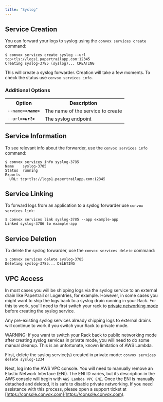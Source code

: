 ```yaml
---
title: "Syslog"
---
```

## Service Creation

You can forward your logs to syslog using the `convox services create` command:

    $ convox services create syslog --url tcp+tls://logs1.papertrailapp.com:12345
    Creating syslog-3785 (syslog)... CREATING

This will create a syslog forwarder. Creation will take a few moments. To check the status use `convox services info`.

### Additional Options

<table>
  <tr><th>Option</th><th>Description</th></tr>
  <tr><td><code>--name=<b><i>&lt;name&gt;</i></b></code></td><td>The name of the service to create</td></tr>
  <tr><td><code>--url=<b><i>&lt;url&gt;</i></b></code></td><td>The syslog endpoint</td></tr>
</table>

## Service Information

To see relevant info about the forwarder, use the `convox services info` command:

    $ convox services info syslog-3785
    Name    syslog-3785
    Status  running
    Exports
      URL: tcp+tls://logs1.papertrailapp.com:12345

## Service Linking

To forward logs from an application to a syslog forwarder use `convox services link`:

    $ convox services link syslog-3785 --app example-app
    Linked syslog-3786 to example-app

## Service Deletion

To delete the syslog forwarder, use the `convox services delete` command:

    $ convox services delete syslog-3785
    Deleting syslog-3785... DELETING

## VPC Access

In most cases you will be shipping logs via the syslog service to an external drain like Papertrail or Logentries, for example. However, in some cases you might want to ship the logs back to a syslog drain running in your Rack. For this to work, you'll need to first switch your rack to [private networking mode](/docs/private-networking/) before creating the syslog service.

Any pre-existing syslog services already shipping logs to external drains will continue to work if you switch your Rack to private mode.

WARNING: If you want to switch your Rack back to public networking mode after creating syslog services in private mode, you will need to do some manual cleanup. This is an unfortunate, known limitation of AWS Lambda.

First, delete the syslog service(s) created in private mode: `convox services delete syslog-1234`

Next, log into the AWS VPC console. You will need to manually remove an Elastic Network Interface (ENI). The ENI ID varies, but its description in the AWS console will begin with `AWS Lambda VPC ENI`. Once the ENI is manually detached and deleted, it is safe to disable private networking. If you need assistance with this process, please open a support ticket at [https://console.convox.com](https://console.convox.com).
